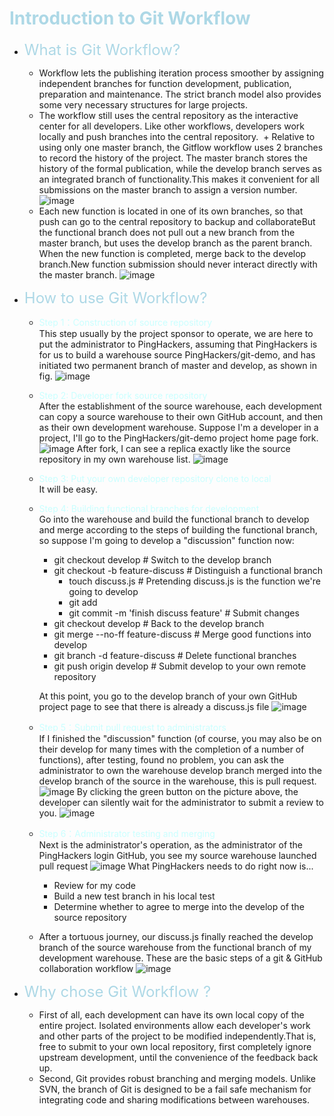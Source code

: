 # <font color = "lightblue">Introduction to Git Workflow</font>
* <font size = "5" color = "lightblue"> What is Git Workflow?</font>
  + Workflow lets the publishing iteration process smoother by assigning independent branches for function development, publication, preparation and maintenance. The strict branch model also provides some very necessary structures for large projects.
  + The workflow still uses the central repository as the interactive center for all developers. Like other workflows, developers work locally and push branches into the central repository.
  + Relative to using only one master branch, the Gitflow workflow uses 2 branches to record the history of the project. The master branch stores the history of the formal publication, while the develop branch serves as an integrated branch of functionality.This makes it convenient for all submissions on the master branch to assign a version number. </br>
  ![image](https://sfault-image.b0.upaiyun.com/352/347/3523476139-56fea9eeb3dc3_articlex)
  + Each new function is located in one of its own branches, so that push can go to the central repository to backup and collaborateBut the functional branch does not pull out a new branch from the master branch, but uses the develop branch as the parent branch. When the new function is completed, merge back to the develop branch.New function submission should never interact directly with the master branch.
  ![image](https://sfault-image.b0.upaiyun.com/105/078/1050789629-56fea9ee44849_articlex)
  
* <font size = "5" color = "lightblue"> How to use Git Workflow?</font>
  + <font color = "#CAFFFF">Step 1：Construction of source repository</font></br>
  This step usually by the project sponsor to operate, we are here to put the administrator to PingHackers, assuming that PingHackers is for us to build a warehouse source PingHackers/git-demo, and has initiated two permanent branch of master and develop, as shown in fig.
  ![image](https://raw.githubusercontent.com/livoras/blog-images/master/git/git-demo-branch.png?_=5171187)

  + <font color = "#CAFFFF">Step 2: Developer fork source repository</font></br>
  After the establishment of the source warehouse, each development can copy a source warehouse to their own GitHub account, and then as their own development warehouse. Suppose I'm a developer in a project, I'll go to the PingHackers/git-demo project home page fork.
  ![image](https://raw.githubusercontent.com/livoras/blog-images/master/git/git-demo-fork.png?_=5171187)
  After fork, I can see a replica exactly like the source repository in my own warehouse list.
  ![image](https://raw.githubusercontent.com/livoras/blog-images/master/git/git-demo-fork-origin.png?_=5171187)

  + <font color = "#CAFFFF">Step 3: Put your own developer repository clone to local</font></br>
  It will be easy.

  + <font color = "#CAFFFF">Step 4: Building functional branches for development</font></br>
  Go into the warehouse and build the functional branch to develop and merge according to the steps of building the functional branch, so suppose I'm going to develop a "discussion" function now:
    - git checkout develop     # Switch to the develop branch     
    - git checkout -b feature-discuss     # Distinguish a functional branch  
         - touch discuss.js     # Pretending discuss.js is the function we're going to develop
         - git add   
         - git commit -m 'finish discuss feature'     # Submit changes   
    - git checkout develop     # Back to the develop branch      
    - git merge --no-ff feature-discuss     # Merge good functions into develop      
    - git branch -d feature-discuss     # Delete functional branches      
    - git push origin develop     # Submit develop to your own remote repository
  
    At this point, you go to the develop branch of your own GitHub project page to see that there is already a discuss.js file
    ![image](https://raw.githubusercontent.com/livoras/blog-images/master/git/git-demo-push.png?_=5171187)

  + <font color = "#CAFFFF">Step 5：Submit pull request to administrators</font></br>
  If I finished the "discussion" function (of course, you may also be on their develop for many times with the completion of a number of functions), after testing, found no problem, you can ask the administrator to own the warehouse develop branch merged into the develop branch of the source in the warehouse, this is pull request.
  ![image](https://raw.githubusercontent.com/livoras/blog-images/master/git/git-demo-pull-request.png?_=5171187)
  By clicking the green button on the picture above, the developer can silently wait for the administrator to submit a review to you. 
  ![image](https://raw.githubusercontent.com/livoras/blog-images/master/git/git-demo-pull-request-origin.png?_=5171187)
  + <font color = "#CAFFFF">Step 6：Administrator testing and merging</font></br>
  Next is the administrator's operation, as the administrator of the PingHackers login GitHub, you see my source warehouse launched pull request
  ![image](https://raw.githubusercontent.com/livoras/blog-images/master/git/pull-request-origin.png?_=5171187)
  What PingHackers needs to do right now is...
    - Review for my code
    - Build a new test branch in his local test
    - Determine whether to agree to merge into the develop of the source repository

  + After a tortuous journey, our discuss.js finally reached the develop branch of the source warehouse from the functional branch of my development warehouse. These are the basic steps of a git & GitHub collaboration workflow
  ![image](https://raw.githubusercontent.com/livoras/blog-images/master/git/merge.png?_=5171187)

* <font size = "5" color = "lightblue"> Why chose Git Workflow ?</font></br >
  - First of all, each development can have its own local copy of the entire project. Isolated environments allow each developer's work and other parts of the project to be modified independently.That is, free to submit to your own local repository, first completely ignore upstream development, until the convenience of the feedback back up.
  - Second, Git provides robust branching and merging models. Unlike SVN, the branch of Git is designed to be a fail safe mechanism for integrating code and sharing modifications between warehouses.



